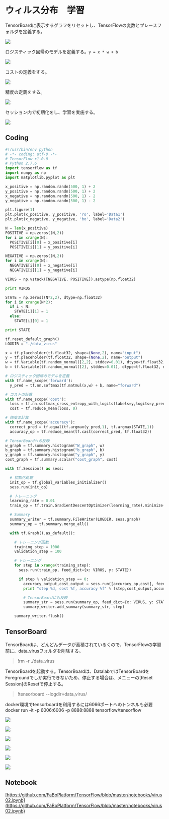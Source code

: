 # ウィルス分布　学習

TensorBoardに表示するグラフをリセットし、TensorFlowの変数とプレースフォルダを定義する。

![](/img/virus201.png)

ロジスティック回帰のモデルを定義する。`y = x * w + b`

![](/img/virus202.png)

コストの定義をする。

![](/img/virus203.png)

精度の定義をする。

![](/img/virus204.png)

セッション内で初期化をし、学習を実施する。

![](/img/virus205.png)

## Coding

```python
#!/usr/bin/env python
# -*- coding: utf-8 -*-
# TensorFlow r1.0.0
# Python 2.7.6
import tensorflow as tf
import numpy as np
import matplotlib.pyplot as plt

x_positive = np.random.randn(500, 1) + 2
y_positive = np.random.randn(500, 1) + 2
x_negative = np.random.randn(500, 1) - 2
y_negative = np.random.randn(500, 1) - 2

plt.figure(1)
plt.plot(x_positive, y_positive, 'ro', label='Data1')
plt.plot(x_negative, y_negative, 'bo', label='Data2')

N = len(x_positive)
POSITIVE = np.zeros((N,2))
for i in xrange(N):
  POSITIVE[i][0] = x_positive[i]
  POSITIVE[i][1] = y_positive[i]

NEGATIVE = np.zeros((N,2))
for i in xrange(N):
  NEGATIVE[i][0] = x_negative[i]
  NEGATIVE[i][1] = y_negative[i]

VIRUS = np.vstack([NEGATIVE, POSITIVE]).astype(np.float32)

print VIRUS

STATE = np.zeros((N*2,2), dtype=np.float32)
for i in xrange(N*2):
  if i < N:
    STATE[i][1] = 1
  else:
    STATE[i][0] = 1

print STATE

tf.reset_default_graph()
LOGDIR = "./data_virus"

x = tf.placeholder(tf.float32, shape=(None,2), name="input")
y = tf.placeholder(tf.float32, shape=(None,2), name="output")
w = tf.Variable(tf.random_normal([2,2], stddev=0.01), dtype=tf.float32, name="weight")
b = tf.Variable(tf.random_normal([2], stddev=0.01), dtype=tf.float32, name="bias")

# ロジスティック回帰のモデルを定義
with tf.name_scope('forward'):
  y_pred = tf.nn.softmax(tf.matmul(x,w) + b, name="forward")

# コストの計算
with tf.name_scope('cost'):
  loss = tf.nn.softmax_cross_entropy_with_logits(labels=y,logits=y_pred)
  cost = tf.reduce_mean(loss, 0)

# 精度の計算
with tf.name_scope('accuracy'):
  correct_pred = tf.equal(tf.argmax(y_pred,1), tf.argmax(STATE,1))
  accuracy_op = tf.reduce_mean(tf.cast(correct_pred, tf.float32))

# TensorBoardへの反映
w_graph = tf.summary.histogram("W_graph", w)
b_graph = tf.summary.histogram("b_graph", b)
y_graph = tf.summary.histogram("y_graph", y)
cost_graph = tf.summary.scalar("cost_graph", cost)

with tf.Session() as sess:

  # 初期化処理
  init_op = tf.global_variables_initializer()
  sess.run(init_op)

  # トレーニング
  learning_rate = 0.01
  train_op = tf.train.GradientDescentOptimizer(learning_rate).minimize(cost)

  # Summary
  summary_writer = tf.summary.FileWriter(LOGDIR, sess.graph)
  summary_op = tf.summary.merge_all()

  with tf.Graph().as_default():

    # トレーニング回数
    training_step = 1000
    validation_step = 100

    # トレーニング
    for step in xrange(training_step):
      sess.run(train_op, feed_dict={x: VIRUS, y: STATE})

      if step % validation_step == 0:
        accuracy_output,cost_output = sess.run([accuracy_op,cost], feed_dict={x: VIRUS, y: STATE})
        print "step %d, cost %f, accuracy %f" % (step,cost_output,accuracy_output)

        # TensorBoardにも反映
        summary_str = sess.run(summary_op, feed_dict={x: VIRUS, y: STATE})
        summary_writer.add_summary(summary_str, step)

    summary_writer.flush()
```

## TensorBoard

TensorBoardは、どんどんデータが蓄積されているくので、TensorFlowの学習前に、data_virusフォルダを削除する。

> !rm -r ./data_virus

TensorBoardを起動する。TensorBoardは、DatalabではTensorBoardをForegroundでしか実行できないため、停止する場合は、メニューの[Reset Session]のResetで停止する。

> !tensorboard --logdir=data_virus/

docker環境でtensorboardを利用するには6066ポートへのトンネルも必要
docker run -it -p 6006:6006 -p 8888:8888 tensorflow/tensorflow

![](/img/logistic002.png)

![](/img/logistic003.png)

![](/img/logistic004.png)

![](/img/logistic005.png)

![](/img/logistic006.png)

![](/img/logistic007.png)

## Notebook

[https://github.com/FaBoPlatform/TensorFlow/blob/master/notebooks/virus02.ipynb](https://github.com/FaBoPlatform/TensorFlow/blob/master/notebooks/virus02.ipynb)
